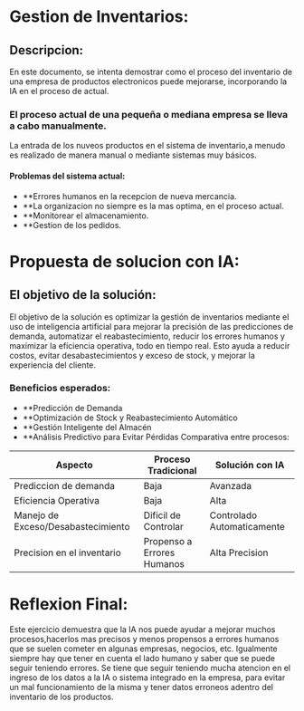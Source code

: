# Gestion de Inventarios:
## Descripcion:
En este documento, se intenta demostrar como el proceso del inventario de una empresa de productos electronicos puede mejorarse, incorporando la IA en el proceso de actual.
### El proceso actual de una pequeña o mediana empresa se lleva a cabo manualmente.
La entrada de los nuveos productos en el sistema de inventario,a menudo es realizado de manera manual o mediante sistemas muy básicos.
#### Problemas del sistema actual:
- **Errores humanos en la recepcion de nueva mercancia.
- **La organizacion no siempre es la mas optima, en el proceso actual.
- **Monitorear el almacenamiento.
- **Gestion de los pedidos.
  

# Propuesta de solucion con IA:
## El objetivo de la solución:
El objetivo de la solución es optimizar la gestión de inventarios mediante el uso de inteligencia artificial para mejorar la precisión de las predicciones de demanda,
automatizar el reabastecimiento, reducir los errores humanos y maximizar la eficiencia operativa, todo en tiempo real.
Esto ayuda a reducir costos, evitar desabastecimientos y exceso de stock, y mejorar la experiencia del cliente.
### Beneficios esperados:
- **Predicción de Demanda
- **Optimización de Stock y Reabastecimiento Automático
- **Gestión Inteligente del Almacén
- **Análisis Predictivo para Evitar Pérdidas
Comparativa entre procesos:

| Aspecto                            | Proceso Tradicional              | Solución con IA            |
|------------------------------------|----------------------------------|--------------------------  |
| Prediccion de demanda              | Baja                             | Avanzada                   |
| Eficiencia Operativa               | Baja                             | Alta                       |
| Manejo de Exceso/Desabastecimiento | Dificil de Controlar             | Controlado Automaticamente |
| Precision en el inventario         | Propenso a Errores Humanos       | Alta Precision             | 

# Reflexion Final:
Este ejercicio demuestra que la IA nos puede ayudar a mejorar muchos procesos,hacerlos mas precisos y menos propensos a errores humanos que se suelen cometer en algunas empresas, negocios, etc.
Igualmente siempre hay que tener en cuenta el lado humano y saber que se puede seguir teniendo errores. Se tiene que seguir teniendo mucha atencion en el ingreso de los datos a la IA o sistema integrado en la empresa,
para evitar un mal funcionamiento de la misma y tener datos erroneos adentro del inventario de los productos.
